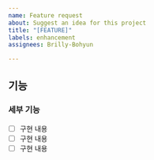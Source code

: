 ```yaml
---
name: Feature request
about: Suggest an idea for this project
title: "[FEATURE]"
labels: enhancement
assignees: Brilly-Bohyun

---
```


## 기능
### 세부 기능
- [ ] 구현 내용
- [ ] 구현 내용
- [ ] 구현 내용
